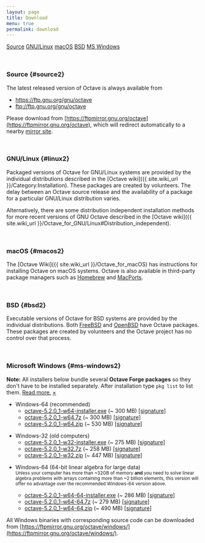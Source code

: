 ```yaml
---
layout: page
title: Download
menu: true
permalink: download
---
```


<div class="button-group large expanded stacked-for-small">
  <a class="button" href="#source">Source</a>
  <a class="button" href="#linux">GNU/Linux</a>
  <a class="button" href="#macos">macOS</a>
  <a class="button" href="#bsd">BSD</a>
  <a class="button" href="#ms-windows">MS Windows</a>
</div>


<p id="source">&nbsp;</p>

### Source {#source2}

The latest released version of Octave is always available from

- https://ftp.gnu.org/gnu/octave
- ftp://ftp.gnu.org/gnu/octave

Please download from
[https://ftpmirror.gnu.org/octave](https://ftpmirror.gnu.org/octave),
which will redirect automatically to a nearby
[mirror site](https://www.gnu.org/order/ftp.html).


<p id="linux">&nbsp;</p>

### GNU/Linux {#linux2}

Packaged versions of Octave for GNU/Linux systems are provided by the
individual distributions described in the
[Octave wiki]({{ site.wiki_url }}/Category:Installation).
These packages are created by volunteers.
The delay between an Octave source release and the availability of a package
for a particular GNU/Linux distribution varies.

Alternatively,
there are some distribution independent installation methods for more recent
versions of GNU Octave described in the
[Octave wiki]({{ site.wiki_url }}/Octave_for_GNU/Linux#Distribution_independent).


<p id="macos">&nbsp;</p>

### macOS {#macos2}

The [Octave Wiki]({{ site.wiki_url }}/Octave_for_macOS) has instructions for
installing Octave on macOS systems.
Octave is also available in third-party package managers such as
[Homebrew](https://brew.sh/) and [MacPorts](https://www.macports.org).


<p id="bsd">&nbsp;</p>

### BSD {#bsd2}

Executable versions of Octave for BSD systems are provided by the individual
distributions.
Both [FreeBSD](https://www.freebsd.org/) and [OpenBSD](https://www.openbsd.org/)
have Octave packages.
These packages are created by volunteers and the Octave project has no control
over that process.


<p id="ms-windows">&nbsp;</p>

### Microsoft Windows {#ms-windows2}

<div class="primary callout small" data-closable>
<b>Note:</b> All installers below bundle several <b>Octave Forge packages</b>
so they don't have to be installed separately.
After installation type <code>pkg list</code> to list them.
<a href="{{ site.wiki_url }}/Octave_for_Microsoft_Windows">Read more.</a>
<a href="#ms-windows" class="close-button" aria-label="Dismiss alert" type="button" data-close>
  <span aria-hidden="true">&times;</span>
</a>
</div>

- Windows-64 (recommended)
  - [octave-5.2.0_1-w64-installer.exe](https://ftpmirror.gnu.org/octave/windows/octave-5.2.0_1-w64-installer.exe)
    (~ 300 MB)
    [[signature]](https://ftpmirror.gnu.org/octave/windows/octave-5.2.0_1-w64-installer.exe.sig)
  - [octave-5.2.0_1-w64.7z](https://ftpmirror.gnu.org/octave/windows/octave-5.2.0_1-w64.7z)
    (~ 300 MB)
    [[signature]](https://ftpmirror.gnu.org/octave/windows/octave-5.2.0_1-w64.7z.sig)
  - [octave-5.2.0_1-w64.zip](https://ftpmirror.gnu.org/octave/windows/octave-5.2.0_1-w64.zip)
    (~ 530 MB)
    [[signature]](https://ftpmirror.gnu.org/octave/windows/octave-5.2.0_1-w64.zip.sig)

<p></p>

- Windows-32 (old computers)
  - [octave-5.2.0_1-w32-installer.exe](https://ftpmirror.gnu.org/octave/windows/octave-5.2.0_1-w32-installer.exe)
    (~ 275 MB)
    [[signature]](https://ftpmirror.gnu.org/octave/windows/octave-5.2.0_1-w32-installer.exe.sig)
  - [octave-5.2.0_1-w32.7z](https://ftpmirror.gnu.org/octave/windows/octave-5.2.0_1-w32.7z)
    (~ 258 MB)
    [[signature]](https://ftpmirror.gnu.org/octave/windows/octave-5.2.0_1-w32.7z.sig)
  - [octave-5.2.0_1-w32.zip](https://ftpmirror.gnu.org/octave/windows/octave-5.2.0_1-w32.zip)
    (~ 447 MB)
    [[signature]](https://ftpmirror.gnu.org/octave/windows/octave-5.2.0_1-w32.zip.sig)

<p></p>

- Windows-64 (64-bit linear algebra for large data)
  <br><small>
  Unless your computer has more than ~32GB of memory
  <strong>and</strong> you need to solve linear algebra problems
  with arrays containing more than ~2 billion elements, this
  version will offer no advantage over the recommended Windows-64
  version above.
  </small>

  - [octave-5.2.0_1-w64-64-installer.exe](https://ftpmirror.gnu.org/octave/windows/octave-5.2.0_1-w64-64-installer.exe)
    (~ 286 MB)
    [[signature]](https://ftpmirror.gnu.org/octave/windows/octave-5.2.0_1-w64-64-installer.exe.sig)
  - [octave-5.2.0_1-w64-64.7z](https://ftpmirror.gnu.org/octave/windows/octave-5.2.0_1-w64-64.7z)
    (~ 279 MB)
    [[signature]](https://ftpmirror.gnu.org/octave/windows/octave-5.2.0_1-w64-64.7z.sig)
  - [octave-5.2.0_1-w64-64.zip](https://ftpmirror.gnu.org/octave/windows/octave-5.2.0_1-w64-64.zip)
    (~ 490 MB)
    [[signature]](https://ftpmirror.gnu.org/octave/windows/octave-5.2.0_1-w64-64.zip.sig)

All Windows binaries with corresponding source code can be downloaded from
[https://ftpmirror.gnu.org/octave/windows/](https://ftpmirror.gnu.org/octave/windows/).
